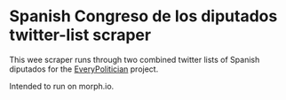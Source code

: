 # Spanish Congreso de los diputados twitter-list scraper

This wee scraper runs through two combined twitter lists of Spanish diputados
for the [EveryPolitician](http://everypolitician.org/) project.

Intended to run on morph.io.
